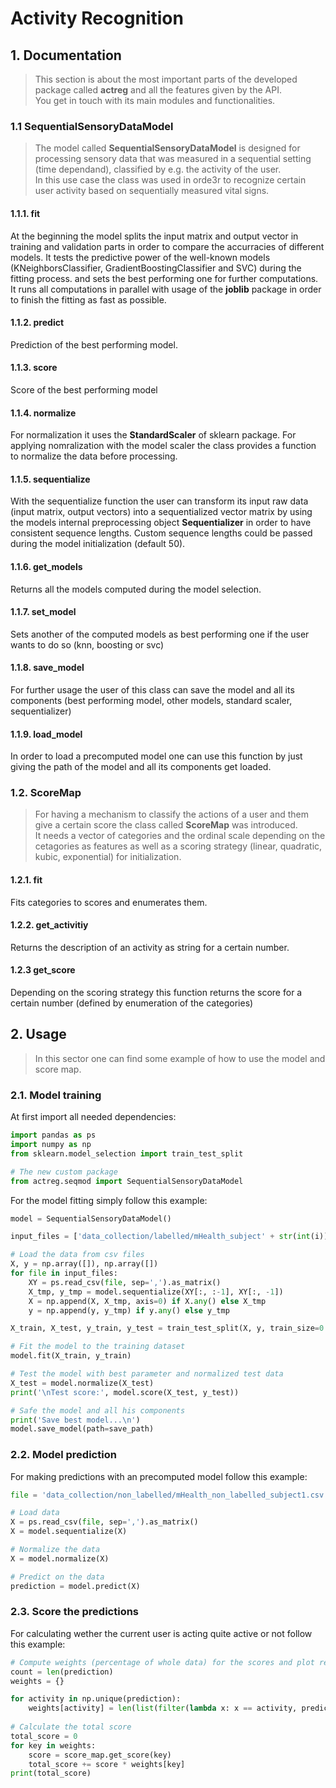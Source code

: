 
# Activity Recognition

## 1. Documentation

> This section is about the most important parts of the developed package called **actreg** and all the features given by the API.  
You get in touch with its main modules and functionalities.

### 1.1 SequentialSensoryDataModel
> The model called **SequentialSensoryDataModel** is designed for processing sensory data that was measured in a sequential setting (time dependand), classified by e.g. the activity of the user.   
In this use case the class was used in orde3r to recognize certain user activity based on sequentially measured vital signs.

#### 1.1.1. fit
At the beginning the model splits the input matrix and output vector in training and validation parts in order to compare the accurracies of different models. It tests the 
 predictive power of the well-known models (KNeighborsClassifier, GradientBoostingClassifier and SVC) during the fitting process. and sets the best performing one for further computations.  
 It runs all computations in parallel with usage of the **joblib** package in order to finish the fitting as fast as possible.
  
#### 1.1.2. predict
Prediction of the best performing model.

#### 1.1.3. score
Score of the best performing model

#### 1.1.4. normalize
For normalization it uses the **StandardScaler** of sklearn package. For applying nomralization with the model scaler the class provides a function to normalize the data before processing.

#### 1.1.5. sequentialize
With the sequentialize function the user can transform its input raw data (input matrix, output vectors) into a sequentialized vector matrix by using the models internal preprocessing object **Sequentializer** in order to have consistent sequence lengths. Custom sequence lengths could be passed during the model initialization (default 50).

#### 1.1.6. get_models
Returns all the models computed during the model selection.

#### 1.1.7. set_model
Sets another of the computed models as best performing one if the user wants to do so (knn, boosting or svc)

#### 1.1.8. save_model
For further usage the user of this class can save the model and all its components (best performing model, other models, standard scaler, sequentializer)

#### 1.1.9. load_model
In order to load a precomputed model one can use this function by just giving the path of the model and all its components get loaded.

### 1.2. ScoreMap

> For having a mechanism to classify the actions of a user and them give a certain score the class called **ScoreMap** was introduced.   
It needs a vector of categories and the ordinal scale depending on the cetagories as features as well as a scoring strategy (linear, quadratic, kubic, exponential) for initialization.

#### 1.2.1. fit
Fits categories to scores and enumerates them.

#### 1.2.2. get_activitiy
Returns the description of an activity as string for a certain number.

#### 1.2.3 get_score
Depending on the scoring strategy this function returns the score for a certain number (defined by enumeration of the categories)

## 2. Usage

> In this sector one can find some example of how to use the model and score map.

### 2.1. Model training
At first import all needed dependencies:
```python
import pandas as ps
import numpy as np
from sklearn.model_selection import train_test_split

# The new custom package
from actreg.seqmod import SequentialSensoryDataModel
```
For the model fitting simply follow this example:
````python
model = SequentialSensoryDataModel()

input_files = ['data_collection/labelled/mHealth_subject' + str(int(i)) + '.csv' for i in np.linspace(1, 10, 10)]

# Load the data from csv files
X, y = np.array([]), np.array([])
for file in input_files:
    XY = ps.read_csv(file, sep=',').as_matrix()
    X_tmp, y_tmp = model.sequentialize(XY[:, :-1], XY[:, -1])
    X = np.append(X, X_tmp, axis=0) if X.any() else X_tmp
    y = np.append(y, y_tmp) if y.any() else y_tmp

X_train, X_test, y_train, y_test = train_test_split(X, y, train_size=0.75, stratify=y)

# Fit the model to the training dataset
model.fit(X_train, y_train)

# Test the model with best parameter and normalized test data
X_test = model.normalize(X_test)
print('\nTest score:', model.score(X_test, y_test))

# Safe the model and all his components
print('Save best model...\n')
model.save_model(path=save_path)
````

### 2.2. Model prediction

For making predictions with an precomputed model follow this example:
````python
file = 'data_collection/non_labelled/mHealth_non_labelled_subject1.csv'

# Load data
X = ps.read_csv(file, sep=',').as_matrix()
X = model.sequentialize(X)

# Normalize the data
X = model.normalize(X)

# Predict on the data
prediction = model.predict(X)
````

### 2.3. Score the predictions
For calculating wether the current user is acting quite active or not follow this example:
````python
# Compute weights (percentage of whole data) for the scores and plot results
count = len(prediction)
weights = {}

for activity in np.unique(prediction):
    weights[activity] = len(list(filter(lambda x: x == activity, prediction))) / count
    
# Calculate the total score
total_score = 0
for key in weights:
    score = score_map.get_score(key)
    total_score += score * weights[key]
print(total_score)
````